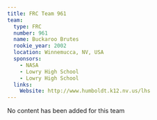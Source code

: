 ```yaml
---
title: FRC Team 961
team:
  type: FRC
  number: 961
  name: Buckaroo Brutes
  rookie_year: 2002
  location: Winnemucca, NV, USA
  sponsors:
    - NASA
    - Lowry High School
    - Lowry High School
  links:
    Website: http://www.humboldt.k12.nv.us/lhs
---
```

No content has been added for this team